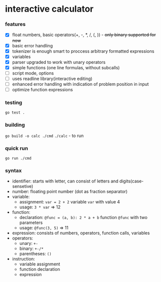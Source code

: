 # interactive calculator

### features
* [x] float numbers, basic operators(+, -, *, /, (, )) - ~~only binary supported for now~~
* [x] basic error handling
* [x] tokenizer is enough smart to proccess arbitrary formatted expressions
* [x] variables
* [x] parser upgraded to work with unary operators
* [x] simple functions (one line formulas, without subcalls)
* [ ] script mode, options
* [ ] uses readline library(interactive editing)
* [ ] enhanced error handling with indication of problem position in input
* [ ] optimize function expressions

### testing
`go test .`

### building 
`go build -o calc ./cmd`
`./calc` - to run

### quick run
`go run ./cmd`

### syntax
* identifier: starts with letter, can consist of letters and digits(case-sensetive)
* number: floating point number (dot as fraction separator)
* variable:
  * assignment: `var = 2 + 2` variable `var` with value 4
  * usage: `3 * var` => 12
* function:
  * declaration: `@func = (a, b): 2 * a + b` function `@func` with two parameters
  * usage: `@func(3, 5)` => 11
* expression: consists of numbers, operators, function calls, variables
* operators:
  * unary: `+-`
  * binary: `+-/*`
  * parentheses: `()`
* instruction:
  * variable assignment
  * function declaration
  * expression


